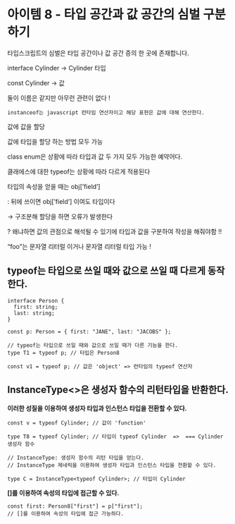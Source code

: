 # 아이템 8 - 타입 공간과 값 공간의 심벌 구분하기

타입스크립트의 심벌은 타입 공간이나 값 공간 증의 한 곳에 존재합니다.

interface Cylinder → Cylinder 타입

const Cylinder → 값

둘이 이름은 같지만 아무런 관련이 없다 !

`instanceof는 javascript 런타임 연산자이고 해당 표현은 값에 대해 연산한다.`

값에 값을 할당

값에 타입을 할당 하는 방법 모두 가능

class enum은 상황에 따라 타입과 값 두 가지 모두 가능한 예약어다.

클래에스에 대한 typeof는 상황에 따라 다르게 적용된다

타입의 속성을 얻을 때는 obj[’field’]

: 뒤에 쓰이면 obj[’field’] 이여도 타입이다

→ 구조분해 할당을 하면 오류가 발생한다

? 왜냐하면 값의 관점으로 해석될 수 있기에 타입과 값을 구분하여 작성을 해줘야함 !!

“foo”는 문자열 리터럴 이거나 문자열 리터럴 타입 가능 !

## typeof는 타입으로 쓰일 때와 값으로 쓰일 때 다르게 동작한다.

```tsx
interface Person {
  first: string;
  last: string;
}

const p: Person = { first: "JANE", last: "JACOBS" };

// typeof는 타입으로 쓰일 때와 값으로 쓰일 때가 다른 기능을 한다.
type T1 = typeof p; // 타입은 Person8

const v1 = typeof p; // 값은 'object' => 런타임의 typeof 연산자
```

## InstanceType<>은 생성자 함수의 리턴타입을 반환한다.

**이러한 성질을 이용하여 생성자 타입과 인스턴스 타입을 전환할 수 있다.**

```tsx
const v = typeof Cylinder; // 값이 'function'

type T8 = typeof Cylinder; // 타입이 typeof Cylinder  =>  === Cylinder 생성자 함수

// InstanceType: 생성자 함수의 리턴 타입을 얻는다.
// InstanceType 제네릭을 이용하여 생성자 타입과 인스턴스 타입을 전환할 수 있다.

type C = InstanceType<typeof Cylinder>; // 타입이 Cylinder
```

**[]를 이용하여 속성의 타입에 접근할 수 있다.**

```tsx
const first: Person8["first"] = p["first"];
// []를 이용하여 속성의 타입에 접근 가능하다.
```
